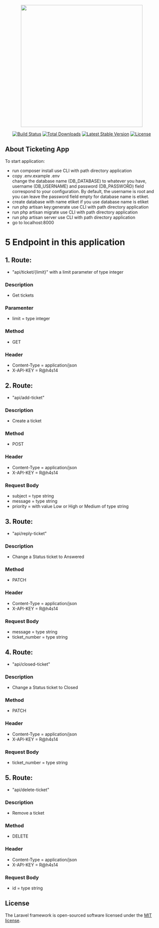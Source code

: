 <p align="center"><a href="https://laravel.com" target="_blank"><img src="https://raw.githubusercontent.com/laravel/art/master/logo-lockup/5%20SVG/2%20CMYK/1%20Full%20Color/laravel-logolockup-cmyk-red.svg" width="400"></a></p>

<p align="center">
<a href="https://travis-ci.org/laravel/framework"><img src="https://travis-ci.org/laravel/framework.svg" alt="Build Status"></a>
<a href="https://packagist.org/packages/laravel/framework"><img src="https://img.shields.io/packagist/dt/laravel/framework" alt="Total Downloads"></a>
<a href="https://packagist.org/packages/laravel/framework"><img src="https://img.shields.io/packagist/v/laravel/framework" alt="Latest Stable Version"></a>
<a href="https://packagist.org/packages/laravel/framework"><img src="https://img.shields.io/packagist/l/laravel/framework" alt="License"></a>
</p>

## About Ticketing App
To start application:
- run composer install use CLI with path directory application
- copy .env.example .env <br>
change the database name (DB_DATABASE) to whatever you have, username (DB_USERNAME) and password (DB_PASSWORD) field correspond to your configuration.
By default, the username is root and you can leave the password field empty for database name is etiket.
- create database with name etiket if you use database name is etiket
- run php artisan key:generate use CLI with path directory application
- run php artisan migrate use CLI with path directory application
- run php artisan server use CLI with path directory application
- go to localhost:8000

# 5 Endpoint in this application
## 1. Route: 
- "api/ticket/{limit}" with a limit parameter of type integer 
### Description
- Get tickets 
### Paramenter
- limit = type integer
### Method 
- GET
### Header 
- Content-Type = application/json
- X-API-KEY = R@h4s14

## 2. Route: 
- "api/add-ticket" 
### Description
- Create a ticket 
### Method 
- POST
### Header 
- Content-Type = application/json
- X-API-KEY = R@h4s14
### Request Body 
- subject = type string 
- message = type string
- priority = with value Low or High or Medium of type string


## 3. Route: 
- "api/reply-ticket" 
### Description
- Change a Status ticket to Answered
### Method 
- PATCH
### Header 
- Content-Type = application/json
- X-API-KEY = R@h4s14
### Request Body 
- message = type string 
- ticket_number = type string

## 4. Route: 
- "api/closed-ticket" 
### Description
- Change a Status ticket to Closed
### Method 
- PATCH
### Header 
- Content-Type = application/json
- X-API-KEY = R@h4s14
### Request Body 
- ticket_number = type string


## 5. Route: 
- "api/delete-ticket" 
### Description
- Remove a ticket 
### Method 
- DELETE
### Header 
- Content-Type = application/json
- X-API-KEY = R@h4s14
### Request Body 
- id = type string

## License

The Laravel framework is open-sourced software licensed under the [MIT license](https://opensource.org/licenses/MIT).
